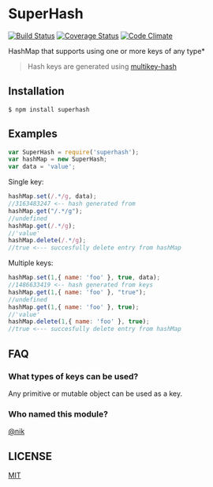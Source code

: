 SuperHash
========

[![Build Status](https://travis-ci.org/esco/superhash.svg?branch=master)](https://travis-ci.org/esco/superhash) [![Coverage Status](https://coveralls.io/repos/esco/superhash/badge.png)](https://coveralls.io/r/esco/superhash) [![Code Climate](https://codeclimate.com/github/esco/superhash/badges/gpa.svg)](https://codeclimate.com/github/esco/superhash)

HashMap that supports using one or more keys of any type*

>Hash keys are generated using [multikey-hash](https://github.com/esco/multikey-hash)

## Installation

```
$ npm install superhash
```

## Examples

```js
var SuperHash = require('superhash');
var hashMap = new SuperHash;
var data = 'value';
```

Single key:
```js
hashMap.set(/.*/g, data);
//3163483247 <-- hash generated from
hashMap.get("/.*/g");
//undefined
hashMap.get(/.*/g);
//'value'
hashMap.delete(/.*/g);
//true <--- succesfully delete entry from hashMap
```

Multiple keys:
```js
hashMap.set(1,{ name: 'foo' }, true, data);
//1486633419 <-- hash generated from keys
hashMap.get(1,{ name: 'foo' }, "true");
//undefined
hashMap.get(1,{ name: 'foo' }, true);
//'value'
hashMap.delete(1,{ name: 'foo' }, true);
//true <--- succesfully delete entry from hashMap
```

## FAQ

### What types of keys can be used?

Any primitive or mutable object can be used as a key.

### Who named this module?
[@nik](http://github.com/nik)

## LICENSE
[MIT][license-url]

[license-url]: LICENSE